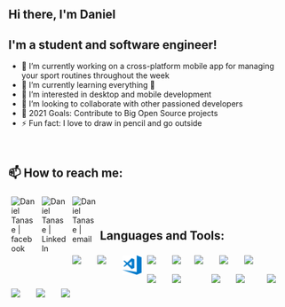 ## Hi there, I'm Daniel

## I'm a student and software engineer!
- 🔭 I’m currently working on a cross-platform mobile app for managing your sport routines throughout the week
- 🌱 I’m currently learning everything 🤣
- 👀 I’m interested in desktop and mobile development
- 👯 I’m looking to collaborate with other passioned developers
- 🥅 2021 Goals: Contribute to Big Open Source projects
- ⚡ Fun fact: I love to draw in pencil and go outside

<br />

## 📫 How to reach me:

[<img align="left" alt="Daniel Tanase | facebook" width="45px" style="margin:5px" src = "https://upload.wikimedia.org/wikipedia/commons/5/51/Facebook_f_logo_%282019%29.svg" />][facebook]
[<img align="left" alt="Daniel Tanase | LinkedIn" width="45px" style = "margin:5px" src="https://icons-for-free.com/iconfiles/png/512/linked+linkedin+logo+social+icon-1320191784782940875.png" />][linkedin]
[<img align="left" alt="Daniel Tanase | email" width="45px" style="margin:5px" src="https://cdn4.iconfinder.com/data/icons/social-media-logos-6/512/112-gmail_email_mail-512.png"/>][email]

<br />
<br />

## Languages and Tools:

<img align="left" width="35px" style="margin:5px" src="https://upload.wikimedia.org/wikipedia/commons/thumb/4/4f/Icon-Vim.svg/1200px-Icon-Vim.svg.png"/>
<img align="left" width="35px" style="margin:5px" src="https://upload.wikimedia.org/wikipedia/commons/thumb/9/9c/IntelliJ_IDEA_Icon.svg/1200px-IntelliJ_IDEA_Icon.svg.png"/>
<img align="left" width="35px" style="margin:5px" src="https://raw.githubusercontent.com/github/explore/80688e429a7d4ef2fca1e82350fe8e3517d3494d/topics/visual-studio-code/visual-studio-code.png" />
<img align="left" width="35px" style="margin:5px" src="https://2.bp.blogspot.com/-tzm1twY_ENM/XlCRuI0ZkRI/AAAAAAAAOso/BmNOUANXWxwc5vwslNw3WpjrDlgs9PuwQCLcBGAsYHQ/s1600/pasted%2Bimage%2B0.png" />
<img align="left" width="30px" style="margin:5px" src="https://pngimg.com/uploads/linux/linux_PNG1.png" />
<img align="left" width="35px" style="margin:5px" src="https://3.bp.blogspot.com/-xhNpNJJyQhk/XIe4GY78RQI/AAAAAAAAItc/ouueFUj2Hqo5dntmnKqEaBJR4KQ4Q2K3ACK4BGAYYCw/s1600/logo%2Bgit%2Bicon.png" />
<img align="left" width="35px" style="margin:5px" src="https://upload.wikimedia.org/wikipedia/commons/0/01/Windows_Terminal_Logo_256x256.png" />
<img align="left" width="35px" style="margin:5px" src="https://mpng.subpng.com/20180331/iwe/kisspng-java-runtime-environment-java-development-kit-comp-gucci-logo-5abf0c6d1ff311.5450063015224699971309.jpg" />

<br/>
<br/>

<img align="left" width="35px" style="margin:5px" src="https://i.pinimg.com/736x/a2/dc/32/a2dc3249364449a49f01a6275d277b8c.jpg" />
<img align="left" width="61px" style="margin:5px" src="https://e7.pngegg.com/pngimages/759/621/png-clipart-sqlite-database-android-computer-software-application-software-android-angle-data.png" />
<img align="left" width="34px" style="margin:5px" src="https://www.pngfind.com/pngs/m/74-744138_mysql-logo-png-mysql-transparent-png.png" />
<img align="left" width="46px" style="margin:5px" src="https://logowik.com/content/uploads/images/flutter5786.jpg" />
<img align="left" width="33px" style="margin:5px" src="https://www.kindpng.com/picc/m/176-1766554_dart-programming-language-logo-hd-png-download.png" />
<img align="left" width="35px" style="margin:5px" src="https://pbs.twimg.com/profile_images/1235868806079057921/fTL08u_H_400x400.png" />
<img align="left" width="35px" style="margin:5px" src="https://github.githubassets.com/images/modules/logos_page/GitHub-Mark.png" />
<img align="left" width="39px" style="margin:5px" src="https://kenoleon.github.io/Front-End-Web-Dev-UI-UX/assets/images/firebase.png" />

<br />
<br />

[facebook]: https://www.facebook.com/profile.php?id=100006885674660
[linkedin]: https://www.linkedin.com/in/daniel-tanase-758975200/
[email]: mailto:tanasedaniel54@gmail.com
